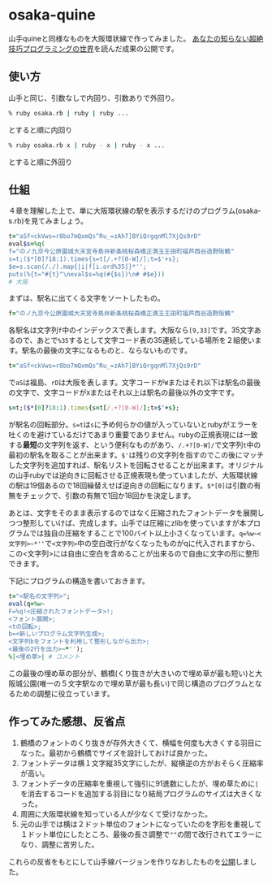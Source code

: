 # osaka-quine
山手quineと同様なものを大阪環状線で作ってみました。
[あなたの知らない超絶技巧プログラミングの世界](https://www.amazon.co.jp/あなたの知らない超絶技巧プログラミングの世界-遠藤侑介-ebook/dp/B015R0GNXK/ref=cm_rdp_product)を読んだ成果の公開です。

## 使い方
山手と同じ、引数なしで内回り、引数ありで外回り。
```bash
% ruby osaka.rb | ruby | ruby ...
```
とすると順に内回り
```bash
% ruby osaka.rb x | ruby - x | ruby - x ...
```
とすると順に外回り


## 仕組

４章を理解した上で、単に大阪環状線の駅を表示するだけのプログラム(osaka-s.rb)を見てみましょう。

```ruby
t="aSf<ckVws=r8bo7mQxmQs^Ru_=zAh7]BYiQrgqnMl7XjQs9rD"
eval$s=%q(
f="のノ九京今公原園城大天宮寺島弁新条桃桜森橋正満玉王田町福芦西谷造野阪鶴"
s=t;($*[0]?18:1).times{s=t[/.+?[0-W]/];t=$'+s};
$e=s.scan(/./).map{|i|f[i.ord%35]}*'';
puts(%{t="#{t}"\neval$s=%q(#{$s})\n# #$e}))
# 大阪
```

まずは、駅名に出てくる文字をソートしたもの。

```ruby
f="のノ九京今公原園城大天宮寺島弁新条桃桜森橋正満玉王田町福芦西谷造野阪鶴"
```

各駅名は文字列`f`中のインデックスで表します。大阪なら`[9,33]`です。35文字あるので、あとで`%35`するとして文字コード表の35連続している場所を２組使います。駅名の最後の文字になるものと、ならないものです。

```ruby
t="aSf<ckVws=r8bo7mQxmQs^Ru_=zAh7]BYiQrgqnMl7XjQs9rD"
```

で`aS`は福島、`rD`は大阪を表します。文字コードが`W`またはそれ以下は駅名の最後の文字で、文字コードが`X`またはそれ以上は駅名の最後以外の文字です。

```ruby
s=t;($*[0]?18:1).times{s=t[/.+?[0-W]/];t=$'+s};
```

が駅名の回転部分。`s=t`は`s`に予め何らかの値が入っていないとrubyがエラーを吐くのを避けているだけであまり重要でありません。rubyの正規表現には一致する**最短**の文字列を返す、という便利なものがあり、`/.+?[0-W]/`で文字列`t`中の最初の駅名を取ることが出来ます。`$'`は残りの文字列を指すのでこの後にマッチした文字列を追加すれば、駅名リストを回転させることが出来ます。オリジナルの山手rubyでは逆向きに回転させる正規表現も使っていましたが、大阪環状線の駅は19個あるので18回繰替えせば逆向きの回転になります。`$*[0]`は引数の有無をチェックで、引数の有無で1回か18回かを決定します。

あとは、文字をそのまま表示するのではなく圧縮されたフォントデータを展開しつつ整形していけば、完成します。山手では圧縮にzlibを使っていますが本プログラムでは独自の圧縮をすることで100バイト以上小さくなっています。`q=%w~<文字列>~*''`で`<文字列>`中の空白改行がなくなったものがqに代入されますから、この<文字列>には自由に空白を含めることが出来るので自由に文字の形に整形できます。

下記にプログラムの構造を書いておきます。

```ruby
t="<駅名の文字列>";
eval(q=%w~
F=%q!<圧縮されたフォントデータ>!;
<フォント展開>;
<tの回転>;
b=<新しいプログラム文字列生成>;
<文字列bをフォントを利用して整形しながら出力>;
<最後の2行を出力>~*'');
%|<埋め草>| # コメント
```

この最後の埋め草の部分が、鶴橋(くり抜きが大きいので埋め草が最も短い)と大阪城公園(唯一の５文字駅なので埋め草が最も長い)で同じ構造のプログラムとなるための調整に役立っています。

## 作ってみた感想、反省点

1. 鶴橋のフォントのくり抜きが存外大きくて、横幅を何度も大きくする羽目になった。最初から鶴橋でサイズを設計しておけば良かった。
2. フォントデータは横１文字縦35文字にしたが、縦横逆の方がおそらく圧縮率が高い。
3. フォントデータの圧縮率を重視して強引に91進数にしたが、埋め草ために`|`を消去するコードを追加する羽目になり結局プログラムのサイズは大きくなった。
4. 周囲に大阪環状線を知っている人が少なくて受けなかった。
5. 元の山手では横は２ドット単位のフォントになっていたのを字形を重視して１ドット単位にしたところ、最後の長さ調整で`""`の間で改行されてエラーになり、調整に苦労した。

これらの反省をもとにして山手線バージョンを作りなおしたものを[公開](https://github.com/deasuke/osaka-quine/tree/master/tokyo)しました。
